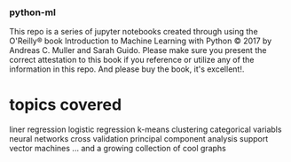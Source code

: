 ### python-ml

This repo is a series of jupyter notebooks created through using the O'Reilly® book Introduction to Machine Learning with Python © 2017 by Andreas C. Muller and Sarah Guido. 
Please make sure you present the correct attestation to this book if you reference or utilize any of the information in this repo. 
And please buy the book, it's excellent!. 

# topics covered 

liner regression
logistic regression
k-means clustering
categorical variabls
neural networks
cross validation
principal component analysis
support vector machines
... and a growing collection of cool graphs
